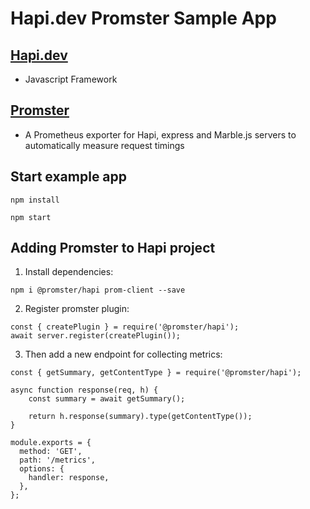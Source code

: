 # Hapi.dev Promster Sample App

## [Hapi.dev](https://hapi.dev/)
- Javascript Framework
## [Promster](https://github.com/tdeekens/promster)
- A Prometheus exporter for Hapi, express and Marble.js servers to automatically measure request timings

## Start example app
```
npm install
```
```
npm start
```
## Adding Promster to Hapi project

1. Install dependencies:
```
npm i @promster/hapi prom-client --save
```

2. Register promster plugin:
```
const { createPlugin } = require('@promster/hapi');
await server.register(createPlugin());
```
3. Then add a new endpoint for collecting metrics:
```
const { getSummary, getContentType } = require('@promster/hapi');

async function response(req, h) {
    const summary = await getSummary();

    return h.response(summary).type(getContentType());
}

module.exports = {
  method: 'GET',
  path: '/metrics',
  options: {
    handler: response,
  },
};
```
